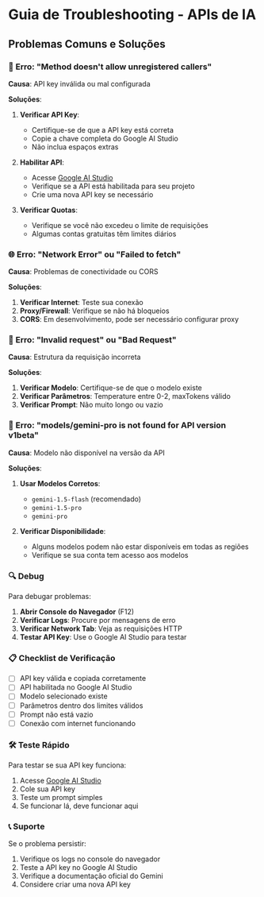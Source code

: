 # Guia de Troubleshooting - APIs de IA

## Problemas Comuns e Soluções

### 🔑 Erro: "Method doesn't allow unregistered callers"

**Causa**: API key inválida ou mal configurada

**Soluções**:

1. **Verificar API Key**:
   - Certifique-se de que a API key está correta
   - Copie a chave completa do Google AI Studio
   - Não inclua espaços extras

2. **Habilitar API**:
   - Acesse [Google AI Studio](https://makersuite.google.com/app/apikey)
   - Verifique se a API está habilitada para seu projeto
   - Crie uma nova API key se necessário

3. **Verificar Quotas**:
   - Verifique se você não excedeu o limite de requisições
   - Algumas contas gratuitas têm limites diários

### 🌐 Erro: "Network Error" ou "Failed to fetch"

**Causa**: Problemas de conectividade ou CORS

**Soluções**:

1. **Verificar Internet**: Teste sua conexão
2. **Proxy/Firewall**: Verifique se não há bloqueios
3. **CORS**: Em desenvolvimento, pode ser necessário configurar proxy

### 📝 Erro: "Invalid request" ou "Bad Request"

**Causa**: Estrutura da requisição incorreta

**Soluções**:

1. **Verificar Modelo**: Certifique-se de que o modelo existe
2. **Verificar Parâmetros**: Temperature entre 0-2, maxTokens válido
3. **Verificar Prompt**: Não muito longo ou vazio

### 🤖 Erro: "models/gemini-pro is not found for API version v1beta"

**Causa**: Modelo não disponível na versão da API

**Soluções**:

1. **Usar Modelos Corretos**:
   - `gemini-1.5-flash` (recomendado)
   - `gemini-1.5-pro`
   - `gemini-pro`

2. **Verificar Disponibilidade**:
   - Alguns modelos podem não estar disponíveis em todas as regiões
   - Verifique se sua conta tem acesso aos modelos

### 🔍 Debug

Para debugar problemas:

1. **Abrir Console do Navegador** (F12)
2. **Verificar Logs**: Procure por mensagens de erro
3. **Verificar Network Tab**: Veja as requisições HTTP
4. **Testar API Key**: Use o Google AI Studio para testar

### 📋 Checklist de Verificação

- [ ] API key válida e copiada corretamente
- [ ] API habilitada no Google AI Studio
- [ ] Modelo selecionado existe
- [ ] Parâmetros dentro dos limites válidos
- [ ] Prompt não está vazio
- [ ] Conexão com internet funcionando

### 🛠️ Teste Rápido

Para testar se sua API key funciona:

1. Acesse [Google AI Studio](https://makersuite.google.com/app/prompts)
2. Cole sua API key
3. Teste um prompt simples
4. Se funcionar lá, deve funcionar aqui

### 📞 Suporte

Se o problema persistir:

1. Verifique os logs no console do navegador
2. Teste a API key no Google AI Studio
3. Verifique a documentação oficial do Gemini
4. Considere criar uma nova API key 